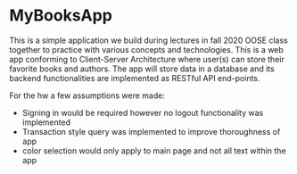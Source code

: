 # MyBooksApp

This is a simple application we build during lectures in fall 2020 OOSE class together to practice with various concepts and technologies. This 
is a web app conforming to Client-Server Architecture where user(s) can store their favorite books and authors. The app
will store data in a database and its backend functionalities are implemented as RESTful API end-points.

For the hw a few assumptions were made:
- Signing in would be required however no logout functionality was implemented
- Transaction style query was implemented to improve thoroughness of app
- color selection would only apply to main page and not all text within the app
